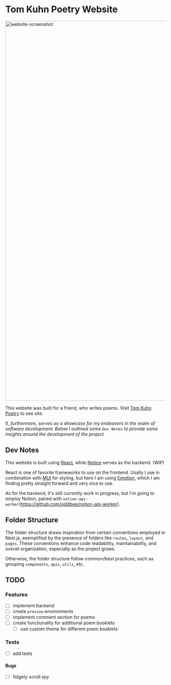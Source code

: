 # Tom Kuhn Poetry Website

<img width="1190" alt="website-screenshot" src="https://github.com/gohls/tk-website/assets/66274765/7b29e603-cc92-4212-8a08-497166a72485">

This website was built for a friend, who writes poems. Visit [Tom Kuhn Poetry](https://tk-website.vercel.app/) to see site.

_It, furthermore, serves as a showcase for my endeavors in the realm of software development. Below I outlined some `Dev Notes` to provide some insights around the development of the project._

## Dev Notes

This website is built using [React](https://react.dev/), while [Notion](https://tom-kuhn-poetry.notion.site/tom-kuhn-poetry/579da44c286942dba67c8c8d5ca0390b?v=7cb5edff85794e2791b91a716187cba4) serves as the backend. (WIP)

React is one of favorite frameworks to use on the frontend. Usally I use in combination with [MUI](https://mui.com/) for styling, but here I am using [Emotion](https://emotion.sh/), which I am finding pretty straight forward and very nice to use.

As for the backend, it's still currently work in progress, but I'm going to employ Notion, paired with `notion-api-worker`(https://github.com/splitbee/notion-api-worker).

## Folder Structure

The folder structure draws inspiration from certain conventions employed in Next.js, exemplified by the presence of folders like `routes`, `layout`, and `pages`. These conventions enhance code readability, maintainability, and overall organization, especially as the project grows.

Otherwise, the folder structure follow common/best practices, such as grouping `components`, `apis`, `utils`, etc.

## TODO

### Features

- [ ] implement backend
- [ ] create `preview` environments
- [ ] implement comment section for poems
- [ ] create functionality for additional poem booklets
  - [ ] use custom theme for different poem booklets

### Tests

- [ ] add tests

#### Bugs

- [ ] fidgety scroll spy
